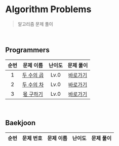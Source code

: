 # Algorithm Problems
> 알고리즘 문제 풀이
<br>

## Programmers
|순번|문제 이름|난이도|문제 풀이|
|:---:|:---:|:---:|:---:|
|1|[두 수의 곱](https://school.programmers.co.kr/learn/courses/30/lessons/120804)|Lv.0|[바로가기](./programmers/두%20수의%20곱.md)|
|2|[두 수의 차](https://school.programmers.co.kr/learn/courses/30/lessons/120803)|Lv.0|[바로가기](./programmers/두%20수의%20차.md)|
|3|[몫 구하기](https://school.programmers.co.kr/learn/courses/30/lessons/120805)|Lv.0|[바로가기](./programmers/몫%20구하기.md)|
<br>

## Baekjoon
|순번|문제 번호|문제 이름|난이도|문제 풀이|
|:---:|:---:|:---:|:---:|:---:|